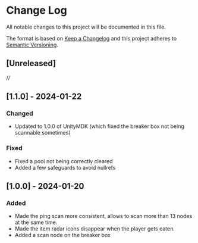 # Change Log
All notable changes to this project will be documented in this file.

The format is based on [Keep a Changelog](http://keepachangelog.com/)
and this project adheres to [Semantic Versioning](http://semver.org/).

## [Unreleased]

//

## [1.1.0] - 2024-01-22

### Changed
- Updated to 1.0.0 of UnityMDK (which fixed the breaker box not being scannable sometimes)

### Fixed
- Fixed a pool not being correctly cleared
- Added a few safeguards to avoid nullrefs

## [1.0.0] - 2024-01-20

### Added
- Made the ping scan more consistent, allows to scan more than 13 nodes at the same time.
- Made the item radar icons disappear when the player gets eaten.
- Added a scan node on the breaker box
